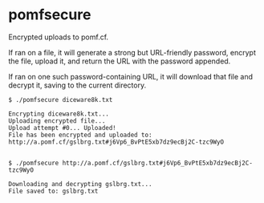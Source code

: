 # pomfsecure
Encrypted uploads to pomf.cf.

If ran on a file, it will generate a strong but URL-friendly password, encrypt the file, upload it, and return the URL with the password appended.

If ran on one such password-containing URL, it will download that file and decrypt it, saving to the current directory.


```
$ ./pomfsecure diceware8k.txt

Encrypting diceware8k.txt...
Uploading encrypted file...
Upload attempt #0... Uploaded!
File has been encrypted and uploaded to: http://a.pomf.cf/gslbrg.txt#j6Vp6_BvPtE5xb7dz9ecBj2C-tzc9WyO


$ ./pomfsecure http://a.pomf.cf/gslbrg.txt#j6Vp6_BvPtE5xb7dz9ecBj2C-tzc9WyO

Downloading and decrypting gslbrg.txt...
File saved to: gslbrg.txt
```
